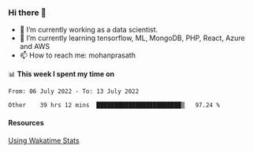 ### Hi there 👋

- 🔭 I’m currently working as a data scientist.
- 🌱 I’m currently learning tensorflow, ML, MongoDB, PHP, React, Azure and AWS
- 📫 How to reach me: mohanprasath

📊 **This week I spent my time on**
<!--START_SECTION:waka-->

```text
From: 06 July 2022 - To: 13 July 2022

Other    39 hrs 12 mins  ████████████████████████▒   97.24 %
```

<!--END_SECTION:waka-->

#### Resources
[Using Wakatime Stats](https://github.com/marketplace/actions/waka-readme)
